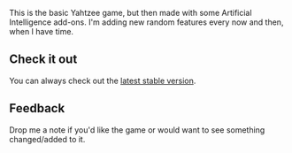 This is the basic Yahtzee game, but then made with some Artificial Intelligence add-ons. I'm adding new random features every now and then, when I have time.

## Check it out

You can always check out the [latest stable version](https://yahtzee.hildobijl.com/).

## Feedback

Drop me a note if you'd like the game or would want to see something changed/added to it.